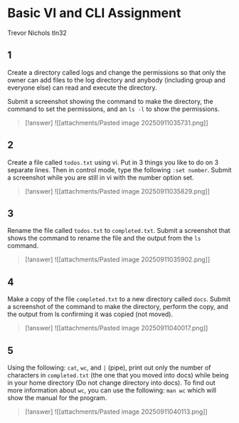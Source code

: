 # Basic VI and CLI Assignment

Trevor Nichols
tln32

## 1

Create a directory called logs and change the permissions so that only the owner can add files to the log directory and anybody (including group and everyone else) can read and execute the directory.

Submit a screenshot showing the command to make the directory, the command to set the permissions, and an `ls -l` to show the permissions.

> [!answer]
> ![[attachments/Pasted image 20250911035731.png]]

## 2

Create a file called `todos.txt` using vi. Put in 3 things you like to do on 3 separate lines. Then in control mode, type the following `:set number`. Submit a screenshot while you are still in vi with the number option set.

> [!answer]
> ![[attachments/Pasted image 20250911035829.png]]

## 3

Rename the file called `todos.txt` to `completed.txt`. Submit a screenshot that shows the command to rename the file and the output from the `ls` command.

> [!answer]
> ![[attachments/Pasted image 20250911035902.png]]

## 4

Make a copy of the file `completed.txt` to a new directory called `docs`. Submit a screenshot of the command to make the directory, perform the copy, and the output from ls confirming it was copied (not moved).

> [!answer]
> ![[attachments/Pasted image 20250911040017.png]]

## 5

Using the following: `cat`, `wc`, and `|` (pipe), print out only the number of characters in `completed.txt` (the one that you moved into docs) while being in your home directory (Do not change directory into docs). To find out more information about `wc`, you can use the following: `man wc` which will show the manual for the program.

> [!answer]
> ![[attachments/Pasted image 20250911040113.png]]
